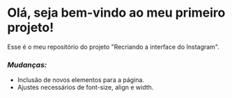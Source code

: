 # Olá, seja bem-vindo ao meu primeiro projeto! #

Esse é o meu repositório do projeto "Recriando a interface do Instagram". 

### _Mudanças:_ ###
* Inclusão de novos elementos para a página.
* Ajustes necessários de font-size, align e width.

